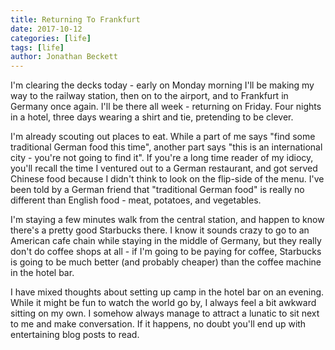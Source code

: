 ```yaml
---
title: Returning To Frankfurt
date: 2017-10-12
categories: [life]
tags: [life]
author: Jonathan Beckett
---
```


I'm clearing the decks today - early on Monday morning I'll be making my way to the railway station, then on to the airport, and to Frankfurt in Germany once again. I'll be there all week - returning on Friday. Four nights in a hotel, three days wearing a shirt and tie, pretending to be clever.

I'm already scouting out places to eat. While a part of me says "find some traditional German food this time", another part says "this is an international city - you're not going to find it". If you're a long time reader of my idiocy, you'll recall the time I ventured out to a German restaurant, and got served Chinese food because I didn't think to look on the flip-side of the menu. I've been told by a German friend that "traditional German food" is really no different than English food - meat, potatoes, and vegetables.

I'm staying a few minutes walk from the central station, and happen to know there's a pretty good Starbucks there. I know it sounds crazy to go to an American cafe chain while staying in the middle of Germany, but they really don't do coffee shops at all - if I'm going to be paying for coffee, Starbucks is going to be much better (and probably cheaper) than the coffee machine in the hotel bar.

I have mixed thoughts about setting up camp in the hotel bar on an evening. While it might be fun to watch the world go by, I always feel a bit awkward sitting on my own. I somehow always manage to attract a lunatic to sit next to me and make conversation. If it happens, no doubt you'll end up with entertaining blog posts to read.